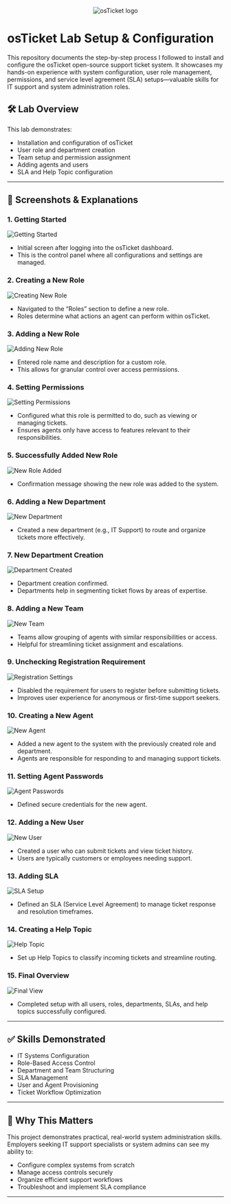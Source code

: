 <p align="center">
<img src="https://i.imgur.com/Clzj7Xs.png" alt="osTicket logo"/>
</p>

# osTicket Lab Setup & Configuration

This repository documents the step-by-step process I followed to install and configure the osTicket open-source support ticket system. It showcases my hands-on experience with system configuration, user role management, permissions, and service level agreement (SLA) setups—valuable skills for IT support and system administration roles.

## 🛠️ Lab Overview

This lab demonstrates:
- Installation and configuration of osTicket
- User role and department creation
- Team setup and permission assignment
- Adding agents and users
- SLA and Help Topic configuration

---

## 📸 Screenshots & Explanations

### 1. Getting Started
![Getting Started](osTicket-Lab-Post/1.Getting%20started.png)
- Initial screen after logging into the osTicket dashboard.
- This is the control panel where all configurations and settings are managed.

### 2. Creating a New Role
![Creating New Role](osTicket-Lab-Post/2.Creating%20new%20role.png)
- Navigated to the “Roles” section to define a new role.
- Roles determine what actions an agent can perform within osTicket.

### 3. Adding a New Role
![Adding New Role](osTicket-Lab-Post/3.Adding%20new%20Role.png)
- Entered role name and description for a custom role.
- This allows for granular control over access permissions.

### 4. Setting Permissions
![Setting Permissions](osTicket-Lab-Post/4.Setting%20permissions.png)
- Configured what this role is permitted to do, such as viewing or managing tickets.
- Ensures agents only have access to features relevant to their responsibilities.

### 5. Successfully Added New Role
![New Role Added](osTicket-Lab-Post/5.successfully%20added%20new%20role.png)
- Confirmation message showing the new role was added to the system.

### 6. Adding a New Department
![New Department](osTicket-Lab-Post/6.Adding%20new%20Deparment%20.png)
- Created a new department (e.g., IT Support) to route and organize tickets more effectively.

### 7. New Department Creation
![Department Created](osTicket-Lab-Post/7.New%20deparment%20Creation.png)
- Department creation confirmed.
- Departments help in segmenting ticket flows by areas of expertise.

### 8. Adding a New Team
![New Team](osTicket-Lab-Post/8.Adding%20a%20new%20Team%20.png)
- Teams allow grouping of agents with similar responsibilities or access.
- Helpful for streamlining ticket assignment and escalations.

### 9. Unchecking Registration Requirement
![Registration Settings](osTicket-Lab-Post/9.Uncheck%20Registration%20Required.png)
- Disabled the requirement for users to register before submitting tickets.
- Improves user experience for anonymous or first-time support seekers.

### 10. Creating a New Agent
![New Agent](osTicket-Lab-Post/10.Creating%20new%20agent.png)
- Added a new agent to the system with the previously created role and department.
- Agents are responsible for responding to and managing support tickets.

### 11. Setting Agent Passwords
![Agent Passwords](osTicket-Lab-Post/11.Setting%20agents%20passwords.png)
- Defined secure credentials for the new agent.

### 12. Adding a New User
![New User](osTicket-Lab-Post/12.Adding%20a%20new%20user.png)
- Created a user who can submit tickets and view ticket history.
- Users are typically customers or employees needing support.

### 13. Adding SLA
![SLA Setup](osTicket-Lab-Post/13.Adding%20SLA.png)
- Defined an SLA (Service Level Agreement) to manage ticket response and resolution timeframes.

### 14. Creating a Help Topic
![Help Topic](osTicket-Lab-Post/14.New%20help%20topic%20.png)
- Set up Help Topics to classify incoming tickets and streamline routing.

### 15. Final Overview
![Final View](osTicket-Lab-Post/15.Finished%20.png)
- Completed setup with all users, roles, departments, SLAs, and help topics successfully configured.

---

## ✅ Skills Demonstrated

- IT Systems Configuration
- Role-Based Access Control
- Department and Team Structuring
- SLA Management
- User and Agent Provisioning
- Ticket Workflow Optimization

---

## 💼 Why This Matters

This project demonstrates practical, real-world system administration skills. Employers seeking IT support specialists or system admins can see my ability to:

- Configure complex systems from scratch
- Manage access controls securely
- Organize efficient support workflows
- Troubleshoot and implement SLA compliance
  
---
